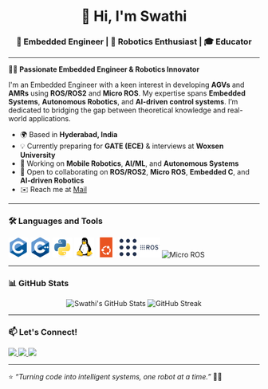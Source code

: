 <h1 align="center">👋 Hi, I'm Swathi</h1>
<h3 align="center">🚀 Embedded Engineer | 🤖 Robotics Enthusiast | 🎓 Educator</h3>

---

🧑‍💻 **Passionate Embedded Engineer & Robotics Innovator**

I'm an Embedded Engineer with a keen interest in developing **AGVs** and **AMRs** using **ROS/ROS2** and **Micro ROS**. My expertise spans **Embedded Systems**, **Autonomous Robotics**, and **AI-driven control systems**. I’m dedicated to bridging the gap between theoretical knowledge and real-world applications.

- 🌍 Based in **Hyderabad, India**  
- 💡 Currently preparing for **GATE (ECE)** & interviews at **Woxsen University**  
- 🚀 Working on **Mobile Robotics**, **AI/ML**, and **Autonomous Systems**  
- 🤝 Open to collaborating on **ROS/ROS2**, **Micro ROS**, **Embedded C**, and **AI-driven Robotics**  
- ✉️ Reach me at [Mail](mailto:your-email@gmail.com)  

---

### 🛠️ **Languages and Tools**

<p align="left">
  <img src="https://raw.githubusercontent.com/devicons/devicon/master/icons/c/c-original.svg" alt="C" width="40" height="40"/>
  <img src="https://raw.githubusercontent.com/devicons/devicon/master/icons/cplusplus/cplusplus-original.svg" alt="Embedded C" width="40" height="40"/>
  <img src="https://raw.githubusercontent.com/devicons/devicon/master/icons/python/python-original.svg" alt="Python" width="40" height="40"/>
  <img src="https://raw.githubusercontent.com/devicons/devicon/master/icons/linux/linux-original.svg" alt="Linux" width="40" height="40"/>
  <img src="https://raw.githubusercontent.com/devicons/devicon/master/icons/ubuntu/ubuntu-plain.svg" alt="Ubuntu" width="40" height="40"/>
  <img src="https://raw.githubusercontent.com/devicons/devicon/master/icons/ros/ros-original.svg" alt="ROS" width="40" height="40"/>
  <img src="https://raw.githubusercontent.com/devicons/devicon/master/icons/ros/ros-original-wordmark.svg" alt="ROS2" width="40" height="40"/>
  <img src="https://raw.githubusercontent.com/micro-ROS/micro-ROS.github.io/master/img/micro-ros-logo.png" alt="Micro ROS" width="40" height="40"/>
</p>

---

### 📊 **GitHub Stats**

<p align="center">
  <img src="https://github-readme-stats.vercel.app/api?username=jaanu-11&show_icons=true&theme=radical" alt="Swathi's GitHub Stats" />
  <img src="https://github-readme-streak-stats.herokuapp.com/?user=jaanu-11&theme=radical" alt="GitHub Streak" />
</p>

---

### 📫 **Let's Connect!**
<p align="left">
  <a href="https://www.linkedin.com/in/your-profile/" target="_blank">
    <img src="https://img.shields.io/badge/LinkedIn-0077B5?style=for-the-badge&logo=linkedin&logoColor=white"/>
  </a>
  <a href="mailto:your-email@gmail.com">
    <img src="https://img.shields.io/badge/Gmail-D14836?style=for-the-badge&logo=gmail&logoColor=white"/>
  </a>
  <a href="https://github.com/jaanu-11" target="_blank">
    <img src="https://img.shields.io/badge/GitHub-000?style=for-the-badge&logo=github&logoColor=white"/>
  </a>
</p>

---

⭐ _“Turning code into intelligent systems, one robot at a time.”_ 🤖✨
